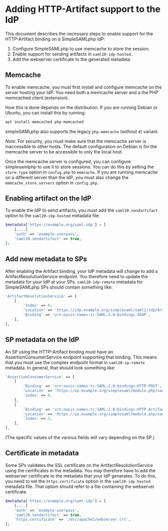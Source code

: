 Adding HTTP-Artifact support to the IdP
=======================================

This document describes the necessary steps to enable support for the HTTP-Artifact binding on a SimpleSAMLphp IdP:

1. Configure SimpleSAMLphp to use memcache to store the session.
2. Enable support for sending artifacts in `saml20-idp-hosted`.
3. Add the webserver certificate to the generated metadata.

Memcache
--------

To enable memcache, you must first install and configure memcache on the server hosting your IdP.
You need both a memcache server and a the PHP memcached client (extension).

How this is done depends on the distribution.
If you are running Debian or Ubuntu, you can install this by running:

```bash
apt install memcached php-memcached
```

simpleSAMLphp also supports the legacy `php-memcache` (without `d`) variant.

*Note*: For security, you must make sure that the memcache server is inaccessible to other hosts.
The default configuration on Debian is for the memcache server to be accessible to only the local host.

Once the memcache server is configured, you can configure simplesamlphp to use it to store sessions.
You can do this by setting the `store.type` option in `config.php` to `memcache`.
If you are running memcache on a different server than the IdP, you must also change the `memcache_store.servers` option in `config.php`.

Enabling artifact on the IdP
----------------------------

To enable the IdP to send artifacts, you must add the `saml20.sendartifact` option to the `saml20-idp-hosted` metadata file:

```php
$metadata['https://example.org/saml-idp'] = [
    [....]
    'auth' => 'example-userpass',
    'saml20.sendartifact' => true,
];
```

Add new metadata to SPs
-----------------------

After enabling the Artifact binding, your IdP metadata will change to add a ArtifactResolutionService endpoint.
You therefore need to update the metadata for your IdP at your SPs.
`saml20-idp-remote` metadata for SimpleSAMLphp SPs should contain something like:

```php
'ArtifactResolutionService' => [
    [
        'index' => 0,
        'Location' => 'https://idp.example.org/simplesaml/saml2/idp/ArtifactResolutionService.php',
        'Binding' => 'urn:oasis:names:tc:SAML:2.0:bindings:SOAP',
    ],
],
```

SP metadata on the IdP
----------------------

An SP using the HTTP-Artifact binding must have an AssertionConsumerService endpoint supporting that binding.
This means that you must use the complex endpoint format in `saml20-sp-remote` metadata.
In general, that should look something like:

```php
'AssertionConsumerService' => [
    [
        'Binding' => 'urn:oasis:names:tc:SAML:2.0:bindings:HTTP-POST',
        'Location' => 'https://sp.example.org/simplesaml/module.php/saml/sp/saml2-acs.php/default-sp',
        'index' => 0,
    ],
    [
        'Binding' => 'urn:oasis:names:tc:SAML:2.0:bindings:HTTP-Artifact',
        'Location' => 'https://sp.example.org/simplesaml/module.php/saml/sp/saml2-acs.php/default-sp',
        'index' => 2,
    ],
],
```

(The specific values of the various fields will vary depending on the SP.)

Certificate in metadata
-----------------------

Some SPs validates the SSL certificate on the ArtifactResolutionService using the certificates in the metadata.
You may therefore have to add the webserver certificate to the metadata that your IdP generates.
To do this, you need to set the `https.certificate` option in the `saml20-idp-hosted` metadata file.
That option should refer to a file containing the webserver certificate.

```php
$metadata['https://example.org/saml-idp'] = [
    [....]
    'auth' => 'example-userpass',
    'saml20.sendartifact' => true,
    'https.certificate' => '/etc/apache2/webserver.crt',
];
```
